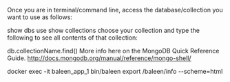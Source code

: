 Once you are in terminal/command line, access the database/collection you want to use as follows:

show dbs
use <db name>
show collections
choose your collection and type the following to see all contents of that collection:

db.collectionName.find()
More info here on the MongoDB Quick Reference Guide. http://docs.mongodb.org/manual/reference/mongo-shell/

docker exec -it baleen_app_1 bin/baleen export /baleen/info --scheme=html